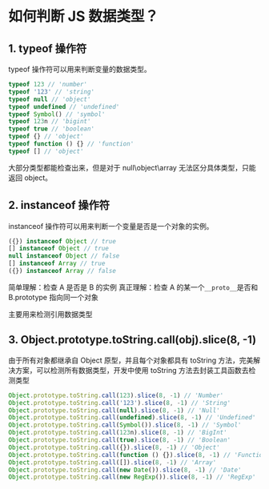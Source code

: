 # 如何判断 JS 数据类型？

## 1. typeof 操作符

typeof 操作符可以用来判断变量的数据类型。

```javascript
typeof 123 // 'number'
typeof '123' // 'string'
typeof null // 'object'
typeof undefined // 'undefined'
typeof Symbol() // 'symbol'
typeof 123n // 'bigint'
typeof true // 'boolean'
typeof {} // 'object'
typeof function () {} // 'function'
typeof [] // 'object'
```

大部分类型都能检查出来，但是对于 null\object\array 无法区分具体类型，只能返回 object。

## 2. instanceof 操作符

instanceof 操作符可以用来判断一个变量是否是一个对象的实例。

```javascript
({}) instanceof Object // true
[] instanceof Object // true
null instanceof Object // false
[] instanceof Array // true
({}) instanceof Array // false
```

简单理解：检查 A 是否是 B 的实例
真正理解：检查 A 的某一个`__proto__`是否和 B.prototype 指向同一个对象

主要用来检测引用数据类型

## 3. Object.prototype.toString.call(obj).slice(8, -1)

由于所有对象都继承自 Object 原型，并且每个对象都具有 toString 方法，完美解决方案，可以检测所有数据类型，开发中使用 toString 方法去封装工具函数去检测类型

```javascript
Object.prototype.toString.call(123).slice(8, -1) // 'Number'
Object.prototype.toString.call('123').slice(8, -1) // 'String'
Object.prototype.toString.call(null).slice(8, -1) // 'Null'
Object.prototype.toString.call(undefined).slice(8, -1) // 'Undefined'
Object.prototype.toString.call(Symbol()).slice(8, -1) // 'Symbol'
Object.prototype.toString.call(123n).slice(8, -1) // 'BigInt'
Object.prototype.toString.call(true).slice(8, -1) // 'Boolean'
Object.prototype.toString.call({}).slice(8, -1) // 'Object'
Object.prototype.toString.call(function () {}).slice(8, -1) // 'Function'
Object.prototype.toString.call([]).slice(8, -1) // 'Array'
Object.prototype.toString.call(new Date()).slice(8, -1) // 'Date'
Object.prototype.toString.call(new RegExp()).slice(8, -1) // 'RegExp'
```
